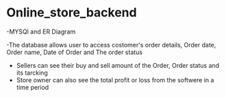 # Online_store_backend
-MYSQl and ER Diagram

-The database allows user to access costomer's order details, Order date, Order name, Date of Order and The order status
- Sellers can see their buy and sell amount of the Order, Order status and its tarcking
- Store owner can also see the total profit or loss from the softwere in a time period
